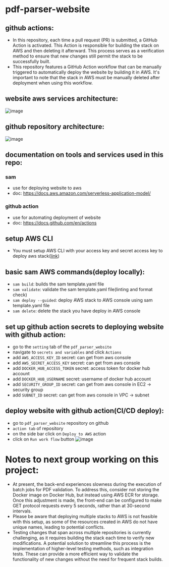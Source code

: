 # pdf-parser-website

## github actions:
- In this repository, each time a pull request (PR) is submitted, a GitHub Action is activated. This Action is responsible for building the stack on AWS and then deleting it afterward. This process serves as a verification method to ensure that new changes still permit the stack to be successfully built.
- This repository features a GitHub Action workflow that can be manually triggered to automatically deploy the website by building it in AWS. It's important to note that the stack in AWS must be manually deleted after deployment when using this workflow.

## website aws services architecture:
![image](https://github.com/mnsavage/pdf_parser_website/assets/60998598/54f179c1-6d89-48af-9694-e8d2f7cdefbd)

## github repository architecture:
![image](https://github.com/mnsavage/pdf_parser_website/assets/60998598/804d2f89-7837-42d0-87e4-a2cd0ba37b50)


## documentation on tools and services used in this repo:
### sam
- use for deploying website to aws
- doc: https://docs.aws.amazon.com/serverless-application-model/
### github action
- use for automating deployment of website 
- doc: https://docs.github.com/en/actions

## setup AWS CLI
- You must setup AWS CLI with your access key and secret access key to deploy aws stack([link](https://docs.aws.amazon.com/cli/latest/userguide/cli-chap-getting-started.html))

## basic sam AWS commands(deploy locally):
- `sam build`: builds the sam template.yaml file
- `sam validate`: validate the sam template.yaml file(linting and format check)
- `sam deploy --guided`: deploy AWS stack to AWS console using sam template.yaml file
- `sam delete`: delete the stack you have deploy in AWS console

## set up github action secrets to deploying website with github action:
- go to the `setting` tab of the `pdf_parser_website`
- navigate to `secrets and variables` and click `Actions`
- add `AWS_ACCESS_KEY_ID` secret: can get from aws console
- add `AWS_SECRET_ACCESS_KEY` secret: can get from aws console
- add `DOCKER_HUB_ACCESS_TOKEN` secret: access token for docker hub account
- add `DOCKER_HUB_USERNAME` secret: username of docker hub account
- add `SECURITY_GROUP_ID` secret: can get from aws console in EC2 -> security group
- add `SUBNET_ID` secret: can get from aws console in VPC -> subnet

## deploy website with github action(CI/CD deploy):
- go to `pdf_parser_website` repository on github
- `action tab` of repository
- on the side bar click on `Deploy to AWS` action
- click on `Run work flow` button
![image](https://github.com/mnsavage/pdf_parser_website/assets/60998598/b45c82a3-f584-49c9-8298-012ea0e47fe6)

# Notes to next group working on this project:
- At present, the back-end experiences slowness during the execution of batch jobs for PDF validation. To address this, consider not storing the Docker image on Docker Hub, but instead using AWS ECR for storage. Once this adjustment is made, the front-end can be configured to make GET protocol requests every 5 seconds, rather than at 30-second intervals.
- Please be aware that deploying multiple stacks to AWS is not feasible with this setup, as some of the resources created in AWS do not have unique names, leading to potential conflicts.
- Testing changes that span across multiple repositories is currently challenging, as it requires building the stack each time to verify new modifications. A potential solution to streamline this process is the implementation of higher-level testing methods, such as integration tests. These can provide a more efficient way to validate the functionality of new changes without the need for frequent stack builds.

